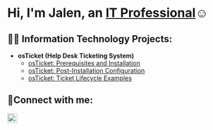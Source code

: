 <h1>Hi, I'm Jalen, an <a href="https://linkedin.com/in/jalen-g-3a2372132/">IT Professional</a>☺</h1>

<h2>👨‍💻 Information Technology Projects:</h2>

- <b>osTicket (Help Desk Ticketing System)</b>
  - [osTicket: Prerequisites and Installation](https://github.com/jalengentry/osticket-prereqs)
  - [osTicket: Post-Installation Configuration](https://github.com/jalengentry/post-install-config)
  - [osTicket: Ticket Lifecycle Examples](https://github.com/jalengentry/ticket-lifecycle)

<h2>🤳Connect with me:</h2>

[<img align="left" alt="jalen-g-3a2372132/ | LinkedIn" width="22px" src="https://cdn.jsdelivr.net/npm/simple-icons@v3/icons/linkedin.svg" />][linkedin]

[linkedin]: https://linkedin.com/in/jalen-g-3a2372132/
